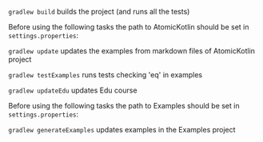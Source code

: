 `gradlew build` builds the project (and runs all the tests)

Before using the following tasks the path to AtomicKotlin should be set in `settings.properties`:

`gradlew update` updates the examples from markdown files of AtomicKotlin project

`gradlew testExamples` runs tests checking 'eq' in examples

`gradlew updateEdu` updates Edu course

Before using the following tasks the path to Examples should be set in `settings.properties`:

`gradlew generateExamples` updates examples in the Examples project
